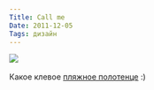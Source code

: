 ```yaml
---
Title: Call me
Date: 2011-12-05
Tags: дизайн
---
```


<div class="text"><img src="http://dl.dropbox.com/u/140528/site/beach-towel.jpeg" /><br /><br />
Какое клевое <a href="http://thisisnthappiness.com/post/13737372364/call-me">пляжное полотенце</a> :)</div>
